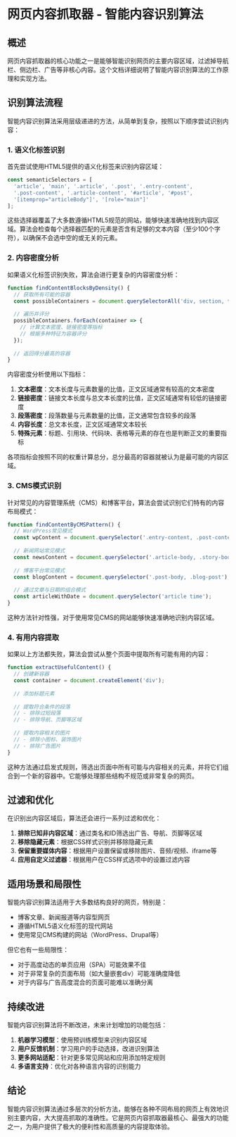 # 网页内容抓取器 - 智能内容识别算法

## 概述

网页内容抓取器的核心功能之一是能够智能识别网页的主要内容区域，过滤掉导航栏、侧边栏、广告等非核心内容。这个文档详细说明了智能内容识别算法的工作原理和实现方法。

## 识别算法流程

智能内容识别算法采用层级递进的方法，从简单到复杂，按照以下顺序尝试识别内容：

### 1. 语义化标签识别

首先尝试使用HTML5提供的语义化标签来识别内容区域：

```javascript
const semanticSelectors = [
  'article', 'main', '.article', '.post', '.entry-content', 
  '.post-content', '.article-content', '#article', '#post',
  '[itemprop="articleBody"]', '[role="main"]'
];
```

这些选择器覆盖了大多数遵循HTML5规范的网站，能够快速准确地找到内容区域。算法会检查每个选择器匹配的元素是否含有足够的文本内容（至少100个字符），以确保不会选中空的或无关的元素。

### 2. 内容密度分析

如果语义化标签识别失败，算法会进行更复杂的内容密度分析：

```javascript
function findContentBlocksByDensity() {
  // 获取所有可能的容器
  const possibleContainers = document.querySelectorAll('div, section, td, main, article');
  
  // 遍历并评分
  possibleContainers.forEach(container => {
    // 计算文本密度、链接密度等指标
    // 根据多种特征为容器评分
  });
  
  // 返回得分最高的容器
}
```

内容密度分析使用以下指标：

1. **文本密度**：文本长度与元素数量的比值，正文区域通常有较高的文本密度
2. **链接密度**：链接文本长度与总文本长度的比值，正文区域通常有较低的链接密度
3. **段落密度**：段落数量与元素数量的比值，正文通常包含较多的段落
4. **内容长度**：总文本长度，正文区域通常文本较长
5. **特殊元素**：标题、引用块、代码块、表格等元素的存在也是判断正文的重要指标

各项指标会按照不同的权重计算总分，总分最高的容器就被认为是最可能的内容区域。

### 3. CMS模式识别

针对常见的内容管理系统（CMS）和博客平台，算法会尝试识别它们特有的内容布局模式：

```javascript
function findContentByCMSPattern() {
  // WordPress常见模式
  const wpContent = document.querySelector('.entry-content, .post-content, .single-content');
  
  // 新闻网站常见模式
  const newsContent = document.querySelector('.article-body, .story-body');
  
  // 博客平台常见模式
  const blogContent = document.querySelector('.post-body, .blog-post');
  
  // 通过文章与日期的组合模式
  const articleWithDate = document.querySelector('article time');
}
```

这种方法针对性强，对于使用常见CMS的网站能够快速准确地识别内容区域。

### 4. 有用内容提取

如果以上方法都失败，算法会尝试从整个页面中提取所有可能有用的内容：

```javascript
function extractUsefulContent() {
  // 创建新容器
  const container = document.createElement('div');
  
  // 添加标题元素
  
  // 提取符合条件的段落
  // - 排除过短段落
  // - 排除导航、页脚等区域
  
  // 提取内容相关的图片
  // - 排除小图标、装饰图片
  // - 排除广告图片
}
```

这种方法通过启发式规则，筛选出页面中所有可能与内容相关的元素，并将它们组合到一个新的容器中。它能够处理那些结构不规范或非常复杂的网页。

## 过滤和优化

在识别出内容区域后，算法还会进行一系列过滤和优化：

1. **排除已知非内容区域**：通过类名和ID筛选出广告、导航、页脚等区域
2. **移除隐藏元素**：根据CSS样式识别并移除隐藏元素
3. **保留重要媒体内容**：根据用户设置保留或移除图片、音频/视频、iframe等
4. **应用自定义过滤器**：根据用户在CSS样式选项中的设置过滤内容

## 适用场景和局限性

智能内容识别算法适用于大多数结构良好的网页，特别是：

- 博客文章、新闻报道等内容型网页
- 遵循HTML5语义化标签的现代网站
- 使用常见CMS构建的网站（WordPress、Drupal等）

但它也有一些局限性：

- 对于高度动态的单页应用（SPA）可能效果不佳
- 对于非常复杂的页面布局（如大量嵌套div）可能准确度降低
- 对于内容与广告高度混合的页面可能难以准确分离

## 持续改进

智能内容识别算法将不断改进，未来计划增加的功能包括：

1. **机器学习模型**：使用预训练模型来识别内容区域
2. **用户反馈机制**：学习用户的手动选择，改进识别算法
3. **更多网站适配**：针对更多常见网站和应用添加特定规则
4. **多语言支持**：优化对各种语言内容的识别能力

## 结论

智能内容识别算法通过多层次的分析方法，能够在各种不同布局的网页上有效地识别主要内容，大大提高抓取的准确性。它是网页内容抓取器最核心、最强大的功能之一，为用户提供了极大的便利性和高质量的内容提取体验。 
